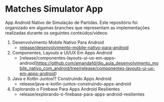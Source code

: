 # Matches Simulator App

App Android Nativo de Simulação de Partidas. Este repositório foi organizado em algumas branches que representam as implementações realizadas durante os seguintes conteúdos/vídeos:

1. Desenvolvimento Mobile Nativo Para Android
   - [release/desenvolvimento-mobile-nativo-para-android](https://github.com/amandafd/dio_aula_desenvolvimento_mobile_nativo_com_android/tree/release/desenvolvimento-mobile-nativo-para-android)
2. Componentes, Layouts e UI/UX Em Apps Android
   - [release/componentes-layouts-ui-ux-em-apps-android]https://github.com/amandafd/dio_aula_desenvolvimento_mobile_nativo_com_android/tree/release/componentes-layouts-ui-ux-em-apps-android)
3. Java e Kotlin Juntos!? Construindo Apps Android
   - release/java-e-kotlin-juntos-construindo-apps-android
4. Explorando o Firebase Para Apps Android Resilientes
   - release/explorando-o-firebase-para-apps-android-resilientes

